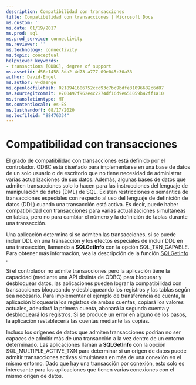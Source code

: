 ```yaml
---
description: Compatibilidad con transacciones
title: Compatibilidad con transacciones | Microsoft Docs
ms.custom: ''
ms.date: 01/19/2017
ms.prod: sql
ms.prod_service: connectivity
ms.reviewer: ''
ms.technology: connectivity
ms.topic: conceptual
helpviewer_keywords:
- transactions [ODBC], degree of support
ms.assetid: d56e1458-8da2-4d73-a777-09e045c30a33
author: David-Engel
ms.author: v-daenge
ms.openlocfilehash: 0218941606752ccd93c7bc9bdfe31096682c6d87
ms.sourcegitcommit: e700497f962e4c2274df16d9e651059b42ff1a10
ms.translationtype: MT
ms.contentlocale: es-ES
ms.lasthandoff: 08/17/2020
ms.locfileid: "88476334"
---
```

# <a name="transaction-support"></a>Compatibilidad con transacciones
El grado de compatibilidad con transacciones está definido por el controlador. ODBC está diseñado para implementarse en una base de datos de un solo usuario o de escritorio que no tiene necesidad de administrar varias actualizaciones de sus datos. Además, algunas bases de datos que admiten transacciones solo lo hacen para las instrucciones del lenguaje de manipulación de datos (DML) de SQL. Existen restricciones o semántica de transacciones especiales con respecto al uso del lenguaje de definición de datos (DDL) cuando una transacción está activa. Es decir, puede haber compatibilidad con transacciones para varias actualizaciones simultáneas en tablas, pero no para cambiar el número y la definición de tablas durante una transacción.  
  
 Una aplicación determina si se admiten las transacciones, si se puede incluir DDL en una transacción y los efectos especiales de incluir DDL en una transacción, llamando a **SQLGetInfo** con la opción SQL_TXN_CAPABLE. Para obtener más información, vea la descripción de la función [SQLGetInfo](../../../odbc/reference/syntax/sqlgetinfo-function.md) .  
  
 Si el controlador no admite transacciones pero la aplicación tiene la capacidad (mediante una API distinta de ODBC) para bloquear y desbloquear datos, las aplicaciones pueden lograr la compatibilidad con transacciones bloqueando y desbloqueando los registros y las tablas según sea necesario. Para implementar el ejemplo de transferencia de cuenta, la aplicación bloquearía los registros de ambas cuentas, copiará los valores actuales, adeudará la primera cuenta, abonará la segunda cuenta y desbloqueará los registros. Si se produce un error en alguno de los pasos, la aplicación restablecería las cuentas mediante las copias.  
  
 Incluso los orígenes de datos que admiten transacciones podrían no ser capaces de admitir más de una transacción a la vez dentro de un entorno determinado. Las aplicaciones llaman a **SQLGetInfo** con la opción SQL_MULTIPLE_ACTIVE_TXN para determinar si un origen de datos puede admitir transacciones activas simultáneas en más de una conexión en el mismo entorno. Dado que hay una transacción por conexión, esto solo es interesante para las aplicaciones que tienen varias conexiones con el mismo origen de datos.
